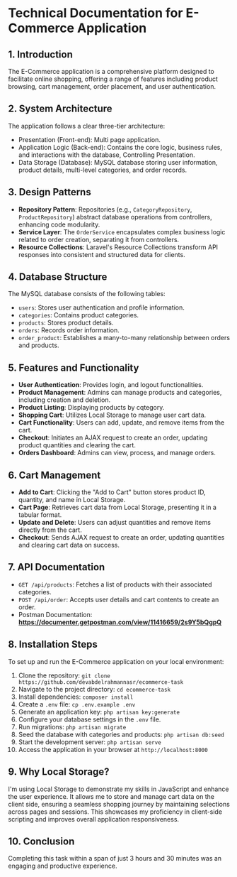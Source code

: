 # Technical Documentation for E-Commerce Application

## 1. Introduction
The E-Commerce application is a comprehensive platform designed to facilitate online shopping, offering a range of features including product browsing, cart management, order placement, and user authentication.

## 2. System Architecture
The application follows a clear three-tier architecture:
- Presentation (Front-end):  Multi page application.
- Application Logic (Back-end): Contains the core logic, business rules, and interactions with the database, Controlling Presentation.
- Data Storage (Database): MySQL database storing user information, product details, multi-level categories, and order records.

## 3. Design Patterns
- **Repository Pattern**: Repositories (e.g., `CategoryRepository`, `ProductRepository`) abstract database operations from controllers, enhancing code modularity.
- **Service Layer**: The `OrderService` encapsulates complex business logic related to order creation, separating it from controllers.
- **Resource Collections**: Laravel's Resource Collections transform API responses into consistent and structured data for clients.

## 4. Database Structure
The MySQL database consists of the following tables:
- `users`: Stores user authentication and profile information.
- `categories`: Contains product categories.
- `products`: Stores product details.
- `orders`: Records order information.
- `order_product`: Establishes a many-to-many relationship between orders and products.

## 5. Features and Functionality
- **User Authentication**: Provides login, and logout functionalities.
- **Product Management**: Admins can manage products and categories, including creation and deletion.
- **Product Listing**: Displaying products by cqtegory.
- **Shopping Cart**: Utilizes Local Storage to manage user cart data.
- **Cart Functionality**: Users can add, update, and remove items from the cart.
- **Checkout**: Initiates an AJAX request to create an order, updating product quantities and clearing the cart.
- **Orders Dashboard**: Admins can view, process, and manage orders.

## 6. Cart Management
- **Add to Cart**: Clicking the "Add to Cart" button stores product ID, quantity, and name in Local Storage.
- **Cart Page**: Retrieves cart data from Local Storage, presenting it in a tabular format.
- **Update and Delete**: Users can adjust quantities and remove items directly from the cart.
- **Checkout**: Sends AJAX request to create an order, updating quantities and clearing cart data on success.

## 7. API Documentation
- `GET /api/products`: Fetches a list of products with their associated categories.
- `POST /api/order`: Accepts user details and cart contents to create an order.
- Postman Documentation: **https://documenter.getpostman.com/view/11416659/2s9Y5bQgpQ**


## 8. Installation Steps
To set up and run the E-Commerce application on your local environment:

1. Clone the repository: `git clone https://github.com/devabdelrahmannasr/ecommerce-task`
2. Navigate to the project directory: `cd ecommerce-task`
3. Install dependencies: `composer install`
4. Create a `.env` file: `cp .env.example .env`
5. Generate an application key: `php artisan key:generate`
6. Configure your database settings in the `.env` file.
7. Run migrations: `php artisan migrate`
8. Seed the database with categories and products: `php artisan db:seed`
9. Start the development server: `php artisan serve`
10. Access the application in your browser at `http://localhost:8000`

## 9. Why Local Storage?
 I'm using Local Storage to demonstrate my skills in JavaScript and enhance the user experience. It allows me to store and manage cart data on the client side, ensuring a seamless shopping journey by maintaining selections across pages and sessions. This showcases my proficiency in client-side scripting and improves overall application responsiveness.

## 10. Conclusion
Completing this task within a span of just 3 hours and 30 minutes was an engaging and productive experience.
